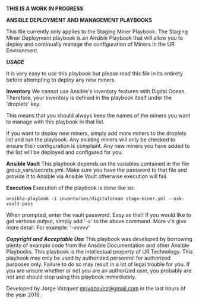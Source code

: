 ****THIS IS A WORK IN PROGRESS****

**ANSIBLE DEPLOYMENT AND MANAGEMENT PLAYBOOKS**

This file currently only applies to the Staging Miner Playbook.
The Staging Miner Deployment playbook is an Ansible Playbook that will allow you to deploy and continually manage the configuration of Miners in the UR Environment.

***USAGE***

It is very easy to use this playbook but please read this file in its entirety before attempting to deploy any new miners.

****Inventory****
We cannot use Ansible's inventory features with Digital Ocean.  Therefore, your inventory is defined in the playbook itself under the 'droplets' key.

This means that you should always keep the names of the miners you want to manage with this playbook in that list.

If you want to deploy new miners, simply add more miners to the droplets list and run the playbook. Any existing miners will only be checked to ensure their configuration is compliant.  Any new miners you have added to the list will be deployed and configured for you.

****Ansible Vault****
This playbook depends on the variables contained in the file group_vars/secrets.yml.  Make sure you have the password to that file and provide it to Ansible via Ansible Vault otherwise execution will fail.

****Execution****
Execution of the playbook is done like so:
```
ansible-playbook -i inventories/digitalocean stage-miner.yml --ask-vault-pass
```
When prompted, enter the vault password.  Easy as that!  If you would like to get verbose output, simply add '-v' to the above command.  More v's give more detail.  For example: '-vvvvv'


***Copyright and Acceptable Use***
This playbook was developed by borrowing plenty of example code from the Ansible Documentation and other Ansible 
Playbooks. This playbook is the intellectual property of UR Technology. 
This playbook may only be used by authorized  personnel for authorized purposes only.  Failure to do so may result in 
a lot of legal trouble for you. If you are unsure whether or not you are an authorized user, you probably are not and
should stop using this playbook immediately. 

Developed by Jorge Vazquez mrjvazquez@gmail.com in the last hours of the year 2016.


